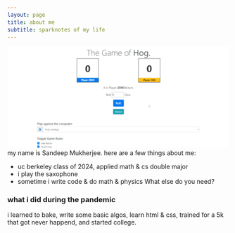 ```yaml
---
layout: page
title: about me
subtitle: sparknotes of my life
---
```

![](assets/img/HogGif.gif)
my name is Sandeep Mukherjee. here are a few things about me:
- uc berkeley class of 2024, applied math & cs double major
- i play the saxophone 
- sometime i write code & do math & physics
What else do you need?

### what i did during the pandemic
i learned to bake, write some basic algos, learn html & css, trained for a 5k that got never happend, and started college. 

